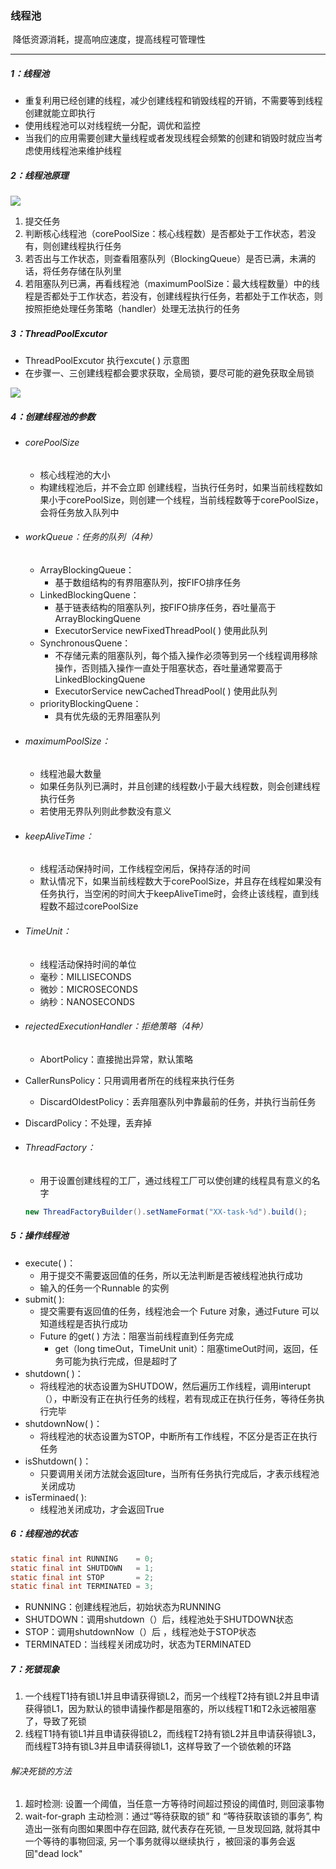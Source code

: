### 线程池

​	降低资源消耗，提高响应速度，提高线程可管理性

------

##### 1：线程池

- 重复利用已经创建的线程，减少创建线程和销毁线程的开销，不需要等到线程创建就能立即执行
- 使用线程池可以对线程统一分配，调优和监控
- 当我们的应用需要创建大量线程或者发现线程会频繁的创建和销毁时就应当考虑使用线程池来维护线程

##### 2：线程池原理

![](https://github.com/likang315/Java-and-Middleware/blob/master/%E5%A4%9A%E7%BA%BF%E7%A8%8B/%E5%A4%9A%E7%BA%BF%E7%A8%8B/%E7%BA%BF%E7%A8%8B%E6%B1%A0.png?raw=true)

1. 提交任务
2. 判断核心线程池（corePoolSize：核心线程数）是否都处于工作状态，若没有，则创建线程执行任务
3. 若否出与工作状态，则查看阻塞队列（BlockingQueue）是否已满，未满的话，将任务存储在队列里
4. 若阻塞队列已满，再看线程池（maximumPoolSize：最大线程数量）中的线程是否都处于工作状态，若没有，创建线程执行任务，若都处于工作状态，则按照拒绝处理任务策略（handler）处理无法执行的任务

##### 3：ThreadPoolExcutor

- ThreadPoolExcutor 执行excute( ) 示意图
- 在步骤一、三创建线程都会要求获取，全局锁，要尽可能的避免获取全局锁

![](https://github.com/likang315/Java-and-Middleware/blob/master/%E5%A4%9A%E7%BA%BF%E7%A8%8B/%E5%A4%9A%E7%BA%BF%E7%A8%8B/ThreadPoolExcutor.png?raw=true)

##### 4：创建线程池的参数

- ###### corePoolSize

  - 核心线程池的大小
  - 构建线程池后，并不会立即 创建线程，当执行任务时，如果当前线程数如果小于corePoolSize，则创建一个线程，当前线程数等于corePoolSize，会将任务放入队列中

- ###### workQueue：任务的队列（4种）

  - ArrayBlockingQueue：
    -  基于数组结构的有界阻塞队列，按FIFO排序任务
  - LinkedBlockingQuene：
    - 基于链表结构的阻塞队列，按FIFO排序任务，吞吐量高于ArrayBlockingQuene
    - ExecutorService newFixedThreadPool( ) 使用此队列
  - SynchronousQuene：
    - 不存储元素的阻塞队列，每个插入操作必须等到另一个线程调用移除操作，否则插入操作一直处于阻塞状态，吞吐量通常要高于LinkedBlockingQuene
    - ExecutorService newCachedThreadPool( )  使用此队列
  - priorityBlockingQuene：
    - 具有优先级的无界阻塞队列

- ###### maximumPoolSize：

  - 线程池最大数量
  - 如果任务队列已满时，并且创建的线程数小于最大线程数，则会创建线程执行任务
  - 若使用无界队列则此参数没有意义

- ###### keepAliveTime：

  - 线程活动保持时间，工作线程空闲后，保持存活的时间
  - 默认情况下，如果当前线程数大于corePoolSize，并且存在线程如果没有任务执行，当空闲的时间大于keepAliveTime时，会终止该线程，直到线程数不超过corePoolSize

- ###### TimeUnit：

  - 线程活动保持时间的单位
  - 毫秒：MILLISECONDS
  - 微妙：MICROSECONDS
  - 纳秒：NANOSECONDS

- ###### rejectedExecutionHandler：拒绝策略（4种）

  - AbortPolicy：直接抛出异常，默认策略
- CallerRunsPolicy：只用调用者所在的线程来执行任务
  - DiscardOldestPolicy：丢弃阻塞队列中靠最前的任务，并执行当前任务
- DiscardPolicy：不处理，丢弃掉
  
- ###### ThreadFactory：

  - 用于设置创建线程的工厂，通过线程工厂可以使创建的线程具有意义的名字

  ```java
  new ThreadFactoryBuilder().setNameFormat("XX-task-%d").build();
  ```

##### 5：操作线程池

- execute( )：
  - 用于提交不需要返回值的任务，所以无法判断是否被线程池执行成功
  - 输入的任务一个Runnable 的实例
- submit( ):
  - 提交需要有返回值的任务，线程池会一个 Future 对象，通过Future 可以知道线程是否执行成功
  - Future 的get( ) 方法：阻塞当前线程直到任务完成
    - get（long timeOut，TimeUnit unit）：阻塞timeOut时间，返回，任务可能为执行完成，但是超时了
- shutdown( )：
  - 将线程池的状态设置为SHUTDOW，然后遍历工作线程，调用interupt（），中断没有正在执行任务的线程，若有现成正在执行任务，等待任务执行完毕
- shutdownNow( )：
  - 将线程池的状态设置为STOP，中断所有工作线程，不区分是否正在执行任务
- isShutdown( )：
  - 只要调用关闭方法就会返回ture，当所有任务执行完成后，才表示线程池关闭成功
- isTerminaed( ):
  - 线程池关闭成功，才会返回True

##### 6：线程池的状态

```java
static final int RUNNING    = 0;
static final int SHUTDOWN   = 1;
static final int STOP       = 2;
static final int TERMINATED = 3;
```

- RUNNING：创建线程池后，初始状态为RUNNING
- SHUTDOWN：调用shutdown（）后，线程池处于SHUTDOWN状态
- STOP：调用shutdownNow（）后 ，线程池处于STOP状态
- TERMINATED：当线程关闭成功时，状态为TERMINATED

##### 7：死锁现象

1. 一个线程T1持有锁L1并且申请获得锁L2，而另一个线程T2持有锁L2并且申请获得锁L1，因为默认的锁申请操作都是阻塞的，所以线程T1和T2永远被阻塞了，导致了死锁
2. 线程T1持有锁L1并且申请获得锁L2，而线程T2持有锁L2并且申请获得锁L3，而线程T3持有锁L3并且申请获得锁L1，这样导致了一个锁依赖的环路

###### 解决死锁的方法

1. 超时检测: 设置一个阈值，当任意一方等待时间超过预设的阈值时, 则回滚事物
2. wait-for-graph 主动检测：通过“等待获取的锁” 和 “等待获取该锁的事务”, 构造出⼀张有向图如果图中存在回路, 就代表存在死锁, 一旦发现回路, 就将其中一个等待的事物回滚, 另⼀个事务就得以继续执行 ，被回滚的事务会返回"dead lock"